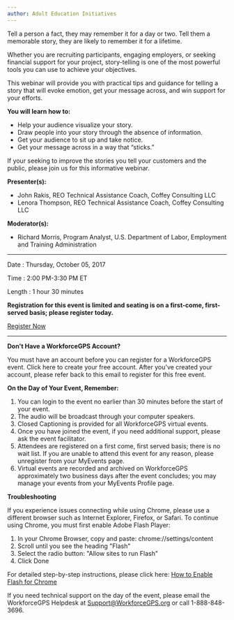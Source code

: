```yaml
---
author: Adult Education Initiatives
---
```

Tell a person a fact, they may remember it for a day or two.  Tell them a memorable story, they are likely to remember it for a lifetime.

Whether you are recruiting participants, engaging employers, or seeking financial support for your project, story-telling is one of the most powerful tools you can use to achieve your objectives.

This webinar will provide you with practical tips and guidance for telling a story that will evoke emotion, get your message across, and win support for your efforts.

**You will learn how to:**

  * Help your audience visualize your story.
  * Draw people into your story through the absence of information.
  * Get your audience to sit up and take notice.
  * Get your message across in a way that “sticks.”

If your seeking to improve the stories you tell your customers and the public, please join us for this informative webinar.

**Presenter(s):**

  * John Rakis, REO Technical Assistance Coach, Coffey Consulting LLC
  * Lenora Thompson, REO Technical Assistance Coach, Coffey Consulting LLC

**Moderator(s):**

  * Richard Morris, Program Analyst, U.S. Department of Labor, Employment and Training Administration

---

Date
: Thursday, October 05, 2017

Time
: 2:00 PM-3:30 PM ET

Length
: 1 hour 30 minutes

**Registration for this event is limited and seating is on a first-come, first-served basis; please register today.**

[Register Now](https://www.workforcegps.org/events/2017/08/16/09/19/Using-Storytelling-to-Share-Your-Program-Successes)

---


**Don't Have a WorkforceGPS Account?**

You must have an account before you can register for a WorkforceGPS event. Click here to create your free account. After you've created your account, please refer back to this email to register for this free event.


**On the Day of Your Event, Remember:**

1. You can login to the event no earlier than 30 minutes before the start of your event.
2. The audio will be broadcast through your computer speakers.
3. Closed Captioning is provided for all WorkforceGPS virtual events.
4. Once you have joined the event, if you need additional support, please ask the event facilitator.
5. Attendees are registered on a first come, first served basis; there is no wait list. If you are unable to attend this event for any reason, please unregister from your MyEvents page.
6. Virtual events are recorded and archived on WorkforceGPS approximately two business days after the event concludes; you may manage your events from your MyEvents Profile page.


**Troubleshooting**

If you experience issues connecting while using Chrome, please use a different browser such as Internet Explorer, Firefox, or Safari. To continue using Chrome, you must first enable Adobe Flash Player:

  1. In your Chrome Browser, copy and paste: chrome://settings/content
  2. Scroll until you see the heading "Flash"
  3. Select the radio button: "Allow sites to run Flash"
  4. Click Done

For detailed step-by-step instructions, please click here: [How to Enable Flash for Chrome](https://helpx.adobe.com/flash-player/kb/enabling-flash-player-chrome.html)

If you need technical support on the day of the event, please email the WorkforceGPS Helpdesk at <Support@WorkforceGPS.org> or call 1-888-848-3696.
